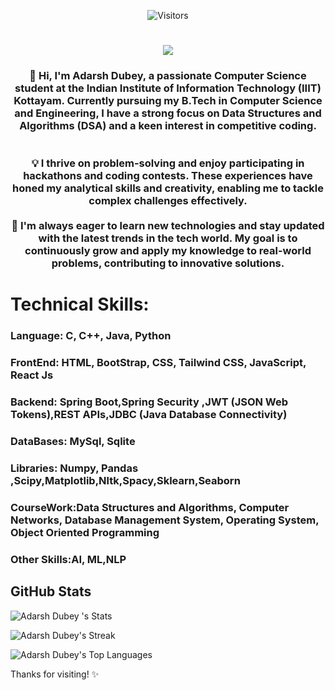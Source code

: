 <p align="center">
  <img src="https://visitor-badge.laobi.icu/badge?page_id=adarshiiit0117.adarshiiit0117" alt="Visitors" />
</p>

<h1 align="center">
  <img src="https://readme-typing-svg.herokuapp.com?font=Fira+Code&pause=500&color=FFA500&center=true&vCenter=true&width=600&lines=Hello+Visitors,+I'm+Adarsh+Dubey;Backend+Developer+and+AI/ML+Enthusiast" />
</h1>



<h3 align="center">👋 Hi, I'm Adarsh Dubey, a passionate Computer Science student at the Indian Institute of Information Technology (IIIT) Kottayam. Currently pursuing my B.Tech in Computer Science and Engineering, I have a strong focus on Data Structures and Algorithms (DSA) and a keen interest in competitive coding.<br>
<br><br>💡 I thrive on problem-solving and enjoy participating in hackathons and coding contests. These experiences have honed my analytical skills and creativity, enabling me to tackle complex challenges effectively.<br><br>🚀 I'm always eager to learn new technologies and stay updated with the latest trends in the tech world. My goal is to continuously grow and apply my knowledge to real-world problems, contributing to innovative solutions.</h3>


<h1>Technical Skills: </h1>
<h3>Language: C, C++, Java, Python</h3>
<h3>FrontEnd: HTML, BootStrap, CSS, Tailwind CSS, JavaScript, React Js</h3>
<h3>Backend: Spring Boot,Spring Security ,JWT (JSON Web Tokens),REST APIs,JDBC (Java Database Connectivity)</h3>
<h3>DataBases: MySql, Sqlite</h3>
<h3>Libraries: Numpy, Pandas ,Scipy,Matplotlib,Nltk,Spacy,Sklearn,Seaborn</h3>
<h3>CourseWork:Data Structures and Algorithms,  Computer Networks, Database Management System, Operating                  
  System, Object Oriented Programming </h3>
<h3>Other Skills:AI, ML,NLP</h3>





<h2>GitHub Stats</h2>

![Adarsh Dubey 's Stats](https://github-readme-stats.vercel.app/api?username=adarshiiit0117&theme=vue-dark&show_icons=true&hide_border=true&count_private=true)

![Adarsh Dubey's Streak](https://github-readme-streak-stats.herokuapp.com/?user=adarshiiit0117&theme=vue-dark&hide_border=true)

![Adarsh Dubey's Top Languages](https://github-readme-stats.vercel.app/api/top-langs/?username=adarshiiit0117&theme=vue-dark&show_icons=true&hide_border=true&layout=compact)



Thanks for visiting! ✨




